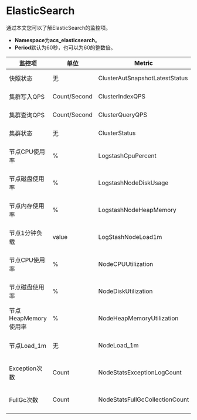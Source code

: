 # ElasticSearch

通过本文您可以了解ElasticSearch的监控项。

-   **Namespace**为**acs\_elasticsearch**。
-   **Period**默认为60秒，也可以为60的整数倍。

|监控项|单位|Metric|Dimensions|Statistics|
|---|--|------|----------|----------|
|快照状态|无|ClusterAutSnapshotLatestStatus|userId、clusterId|Maximum|
|集群写入QPS|Count/Second|ClusterIndexQPS|userId、clusterId|Average|
|集群查询QPS|Count/Second|ClusterQueryQPS|userId、clusterId|Average|
|集群状态|无|ClusterStatus|userId、clusterId|Value|
|节点CPU使用率|%|LogstashCpuPercent|userId、instanceId、nodeHost|Maximum|
|节点磁盘使用率|%|LogstashNodeDiskUsage|userId、instanceId、nodeHost|Maximum|
|节点内存使用率|%|LogstashNodeHeapMemory|userId、instanceId、nodeHost|Maximum|
|节点1分钟负载|value|LogStashNodeLoad1m|userId、instanceId、nodeHost|Maximum|
|节点CPU使用率|%|NodeCPUUtilization|userId、clusterId、nodeIP|Average|
|节点磁盘使用率|%|NodeDiskUtilization|userId、clusterId、nodeIP|Average|
|节点HeapMemory使用率|%|NodeHeapMemoryUtilization|userId、clusterId、nodeIP|Average|
|节点Load\_1m|无|NodeLoad\_1m|userId、clusterId、nodeIP|Average|
|Exception次数|Count|NodeStatsExceptionLogCount|userId、clusterId、nodeIP|Maximum|
|FullGc次数|Count|NodeStatsFullGcCollectionCount|userId、clusterId、nodeIP|Maximum|

